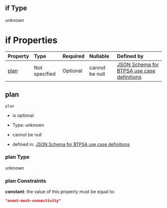## if Type

unknown

# if Properties

| Property      | Type          | Required | Nullable       | Defined by                                                                                                                                                                                                                                  |
| :------------ | :------------ | :------- | :------------- | :------------------------------------------------------------------------------------------------------------------------------------------------------------------------------------------------------------------------------------------ |
| [plan](#plan) | Not specified | Optional | cannot be null | [JSON Schema for BTPSA use case definitions](btpsa-usecase-properties-services-items-allof-1-then-allof-39-then-allof-1-if-properties-plan.md "undefined#/properties/services/items/allOf/1/then/allOf/39/then/allOf/1/if/properties/plan") |

## plan



`plan`

*   is optional

*   Type: unknown

*   cannot be null

*   defined in: [JSON Schema for BTPSA use case definitions](btpsa-usecase-properties-services-items-allof-1-then-allof-39-then-allof-1-if-properties-plan.md "undefined#/properties/services/items/allOf/1/then/allOf/39/then/allOf/1/if/properties/plan")

### plan Type

unknown

### plan Constraints

**constant**: the value of this property must be equal to:

```json
"event-mesh-connectivity"
```
